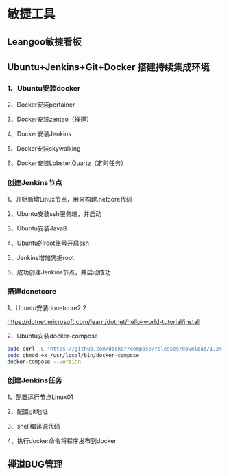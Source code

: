 # 敏捷工具

## Leangoo敏捷看板

## Ubuntu+Jenkins+Git+Docker 搭建持续集成环境

### 1、Ubuntu安装docker

2、Docker安装portainer

3、Docker安装zentao（禅道）

4、Docker安装Jenkins

5、Docker安装skywalking

6、Docker安装Lobster.Quartz（定时任务）

### 创建Jenkins节点

1、开始新增Linux节点，用来构建.netcore代码

2、Ubuntu安装ssh服务端，并启动

3、Ubuntu安装Java8

4、Ubuntu的root账号开启ssh

5、Jenkins增加凭据root

6、成功创建Jenkins节点，并启动成功

### 搭建donetcore

1、Ubuntu安装donetcore2.2

https://dotnet.microsoft.com/learn/dotnet/hello-world-tutorial/install

2、Ubuntu安装docker-compose

```bash
sudo curl -L "https://github.com/docker/compose/releases/download/1.24.0/docker-compose-$(uname -s)-$(uname -m)" -o /usr/local/bin/docker-compose
sudo chmod +x /usr/local/bin/docker-compose
docker-compose --version
```

### 创建Jenkins任务

1、配置运行节点Linux01

2、配置git地址

3、shell编译源代码

4、执行docker命令将程序发布到docker


## 禅道BUG管理
